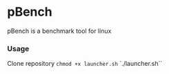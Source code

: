 # pBench
pBench is a benchmark tool for linux

### Usage
Clone repository
`chmod +x launcher.sh`
`./launcher.sh``
